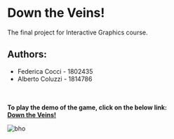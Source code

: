 # Down the Veins!
The final project for Interactive Graphics course.

## Authors:
- Federica Cocci - 1802435
- Alberto Coluzzi - 1814786 

\
\
**To play the demo of the game, click on the below link:\
[Down the Veins!](https://sapienzainteractivegraphicscourse.github.io/final-project-coco-team/)**

![bho](https://user-images.githubusercontent.com/62033504/123559911-4a39b580-d79f-11eb-8bed-81c174edf650.png)
